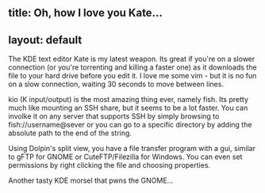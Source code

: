 title: Oh, how I love you Kate...
---
layout: default
---

The KDE text editor Kate is my latest weapon. Its great if you're on a slower
connection (or you're torrenting and killing a faster one) as it downloads the
file to your hard drive before you edit it. I love me some vim - but it is no
fun on a slow connection, waiting 30 seconds to move between lines.

kio (K input/output) is the most amazing thing ever, namely fish. Its pretty
much like mounting an SSH share, but it seems to be a lot faster. You can
involke it on any server that supports SSH by simply browsing to
fish://username@sever or you can go to a specific directory by adding the
absolute path to the end of the string.

Using Dolpin's split view, you have a file transfer program with a gui,
similar to gFTP for GNOME or CuteFTP/Filezilla for Windows. You can even set
permissions by right clicking the file and choosing properties.

Another tasty KDE morsel that pwns the GNOME...

